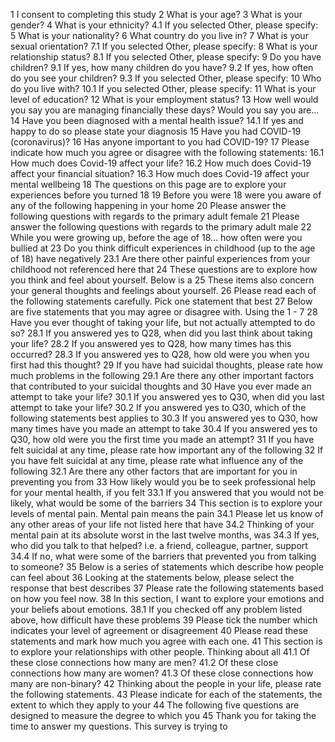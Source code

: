1 I consent to completing this study
2 What is your age?
3 What is your gender?
4 What is your ethnicity?
4.1 If you selected Other, please specify:
5 What is your nationality?
6 What country do you live in?
7 What is your sexual orientation?
7.1 If you selected Other, please specify:
8 What is your relationship status?
8.1 If you selected Other, please specify:
9 Do you have children?
9.1 If yes, how many children do you have?
9.2 If yes, how often do you see your children?
9.3 If you selected Other, please specify:
10 Who do you live with?
10.1 If you selected Other, please specify:
11 What is your level of education?
12 What is your employment status?
13 How well would you say you are managing financially these days? Would you say you are…
14 Have you been diagnosed with a mental health issue?
14.1 If yes and happy to do so please state your diagnosis
15 Have you had COVID-19 (coronavirus)?
16 Has anyone important to you had COVID-19?
17 Please indicate how much you agree or disagree with the following statements:
16.1 How much does Covid-19 affect your life?
16.2 How much does Covid-19 affect your financial situation?
16.3 How much does Covid-19 affect your mental wellbeing
18 The questions on this page are to explore your experiences before you turned 18
19 Before you were 18 were you aware of any of the following happening in your home
20 Please answer the following questions with regards to the primary adult female
21 Please answer the following questions with regards to the primary adult male
22 While you were growing up, before the age of 18… how often were you bullied at
23 Do you think difficult experiences in childhood (up to the age of 18) have negatively
23.1 Are there other painful experiences from your childhood not referenced here that
24 These questions are to explore how you think and feel about yourself. Below is a
25 These items also concern your general thoughts and feelings about yourself.
26 Please read each of the following statements carefully. Pick one statement that best
27 Below are five statements that you may agree or disagree with. Using the 1 - 7
28 Have you ever thought of taking your life, but not actually attempted to do so?
28.1 If you answered yes to Q28, when did you last think about taking your life?
28.2 If you answered yes to Q28, how many times has this occurred?
28.3 If you answered yes to Q28, how old were you when you first had this thought?
29 If you have had suicidal thoughts, please rate how much problems in the following
29.1 Are there any other important factors that contributed to your suicidal thoughts and
30 Have you ever made an attempt to take your life?
30.1 If you answered yes to Q30, when did you last attempt to take your life?
30.2 If you answered yes to Q30, which of the following statements best applies to
30.3 If you answered yes to Q30, how many times have you made an attempt to take
30.4 If you answered yes to Q30, how old were you the first time you made an attempt?
31 If you have felt suicidal at any time, please rate how important any of the following
32 If you have felt suicidal at any time, please rate what influence any of the following
32.1 Are there any other factors that are important for you in preventing you from
33 How likely would you be to seek professional help for your mental health, if you felt
33.1 If you answered that you would not be likely, what would be some of the barriers
34 This section is to explore your levels of mental pain. Mental pain means the pain
34.1 Please let us know of any other areas of your life not listed here that have
34.2 Thinking of your mental pain at its absolute worst in the last twelve months, was
34.3 If yes, who did you talk to that helped? i.e. a friend, colleague, partner, support
34.4 If no, what were some of the barriers that prevented you from talking to someone?
35 Below is a series of statements which describe how people can feel about
36 Looking at the statements below, please select the response that best describes
37 Please rate the following statements based on how you feel now.
38 In this section, I want to explore your emotions and your beliefs about emotions.
38.1 If you checked off any problem listed above, how difficult have these problems
39 Please tick the number which indicates your level of agreement or disagreement
40 Please read these statements and mark how much you agree with each one.
41 This section is to explore your relationships with other people. Thinking about all
41.1 Of these close connections how many are men?
41.2 Of these close connections how many are women?
41.3 Of these close connections how many are non-binary?
42 Thinking about the people in your life, please rate the following statements.
43 Please indicate for each of the statements, the extent to which they apply to your
44 The following five questions are designed to measure the degree to which you
45 Thank you for taking the time to answer my questions. This survey is trying to